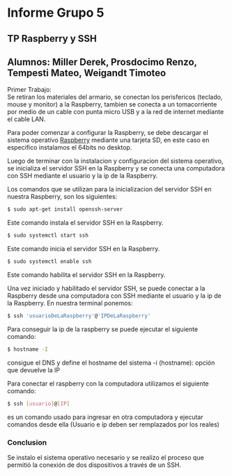 # Informe Grupo 5
## TP Raspberry y SSH
## Alumnos: Miller Derek, Prosdocimo Renzo, Tempesti Mateo, Weigandt Timoteo
Primer Trabajo:  
Se retiran los materiales del armario, se conectan los perisfericos (teclado, mouse y monitor) a la Raspberry, tambien se conecta a un tomacorriente por medio de un cable con punta micro USB y a la red de internet mediante el cable LAN.  

Para poder comenzar a configurar la Raspberry,  se debe descargar el sistema operativo [Raspberry](https://www.raspberrypi.org/) mediante una tarjeta SD, en este caso en especifico instalamos el 64bits no desktop.  

Luego de terminar con la instalacion y configuracion del sistema operativo, se inicializa el servidor SSH en la Raspberry y se conecta una computadora con SSH mediante el usuario y la ip de la Raspberry.

Los comandos que se utilizan para la inicializacion del servidor SSH en nuestra Raspberry, son los siguientes:
```bash
$ sudo apt-get install openssh-server
```
Este comando instala el servidor SSH en la Raspberry.
```bash
$ sudo systemctl start ssh
```
Este comando inicia el servidor SSH en la Raspberry.
```bash 
$ sudo systemctl enable ssh
```
Este comando habilita el servidor SSH en la Raspberry.

Una vez iniciado y habilitado el servidor SSH, se puede conectar a la Raspberry desde una computadora con SSH mediante el usuario y la ip de la Raspberry. En nuestra terminal ponemos:
```bash
$ ssh 'usuarioDeLaRaspberry'@'IPDeLaRaspberry'
```
Para conseguir la ip de la raspberry se puede ejecutar el siguiente comando:
```bash
$ hostname -I
```
consigue el DNS y define el hostname del sistema
-i (hostname): opción que devuelve la IP

Para conectar el raspberry con la computadora  utilizamos el siguiente comando:
```bash
$ ssh [usuario]@[IP]
```
es un comando usado para ingresar en otra computadora y ejecutar comandos desde ella (Usuario e ip deben ser remplazados por los reales)

### Conclusion
Se instalo el sistema operativo necesario y se realizo el proceso que permitió la conexión de dos dispositivos a través de un SSH.